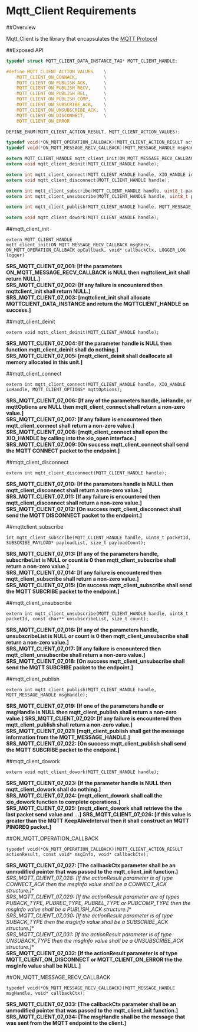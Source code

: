 # Mqtt_Client Requirements

##Overview

Mqtt_Client is the library that encapsulates the [MQTT Protocol](http://mqtt.org/documentation)

##Exposed API

```C
typedef struct MQTT_CLIENT_DATA_INSTANCE_TAG* MQTT_CLIENT_HANDLE;

#define MQTT_CLIENT_ACTION_VALUES    \
    MQTT_CLIENT_ON_CONNACK,          \
    MQTT_CLIENT_ON_PUBLISH_ACK,      \
    MQTT_CLIENT_ON_PUBLISH_RECV,     \
    MQTT_CLIENT_ON_PUBLISH_REL,      \
    MQTT_CLIENT_ON_PUBLISH_COMP,     \
    MQTT_CLIENT_ON_SUBSCRIBE_ACK,    \
    MQTT_CLIENT_ON_UNSUBSCRIBE_ACK,  \
    MQTT_CLIENT_ON_DISCONNECT,       \
    MQTT_CLIENT_ON_ERROR

DEFINE_ENUM(MQTT_CLIENT_ACTION_RESULT, MQTT_CLIENT_ACTION_VALUES);

typedef void(*ON_MQTT_OPERATION_CALLBACK)(MQTT_CLIENT_ACTION_RESULT actionResult, const void* msgInfo, void* callbackCtx);
typedef void(*ON_MQTT_MESSAGE_RECV_CALLBACK)(MQTT_MESSAGE_HANDLE msgHandle, void* callbackCtx);

extern MQTT_CLIENT_HANDLE mqtt_client_init(ON_MQTT_MESSAGE_RECV_CALLBACK msgRecv, ON_MQTT_OPERATION_CALLBACK opCallback, void* callbackCtx, LOGGER_LOG logger);
extern void mqtt_client_deinit(MQTT_CLIENT_HANDLE handle);

extern int mqtt_client_connect(MQTT_CLIENT_HANDLE handle, XIO_HANDLE ioHandle, MQTT_CLIENT_OPTIONS* mqttOptions);
extern void mqtt_client_disconnect(MQTT_CLIENT_HANDLE handle);

extern int mqtt_client_subscribe(MQTT_CLIENT_HANDLE handle, uint8_t packetId, SUBSCRIBE_PAYLOAD* payloadList, size_t payloadCount);
extern int mqtt_client_unsubscribe(MQTT_CLIENT_HANDLE handle, uint8_t packetId, const char** unsubscribeTopic, size_t payloadCount);

extern int mqtt_client_publish(MQTT_CLIENT_HANDLE handle, MQTT_MESSAGE_HANDLE msgHandle);

extern void mqtt_client_dowork(MQTT_CLIENT_HANDLE handle);
```

##mqtt_client_init
```
extern MQTT_CLIENT_HANDLE mqtt_client_init(ON_MQTT_MESSAGE_RECV_CALLBACK msgRecv, ON_MQTT_OPERATION_CALLBACK opCallback, void* callbackCtx, LOGGER_LOG logger)
```
**SRS_MQTT_CLIENT_07_001: [**If the parameters ON_MQTT_MESSAGE_RECV_CALLBACK is NULL then mqttclient_init shall return NULL.**]**  
**SRS_MQTT_CLIENT_07_002: [**If any failure is encountered then mqttclient_init shall return NULL.**]**  
**SRS_MQTT_CLIENT_07_003: [**mqttclient_init shall allocate MQTTCLIENT_DATA_INSTANCE and return the MQTTCLIENT_HANDLE on success.**]**  

##mqtt_client_deinit
```
extern void mqtt_client_deinit(MQTT_CLIENT_HANDLE handle);
```
**SRS_MQTT_CLIENT_07_004: [**If the parameter handle is NULL then function mqtt_client_deinit shall do nothing.**]**  
**SRS_MQTT_CLIENT_07_005: [**mqtt_client_deinit shall deallocate all memory allocated in this unit.**]**  
 
##mqtt_client_connect
```
extern int mqtt_client_connect(MQTT_CLIENT_HANDLE handle, XIO_HANDLE ioHandle, MQTT_CLIENT_OPTIONS* mqttOptions);
```
**SRS_MQTT_CLIENT_07_006: [**If any of the parameters handle, ioHandle, or mqttOptions are NULL then mqtt_client_connect shall return a non-zero value.**]**  
**SRS_MQTT_CLIENT_07_007: [**If any failure is encountered then mqtt_client_connect shall return a non-zero value.**]**  
**SRS_MQTT_CLIENT_07_008: [**mqtt_client_connect shall open the XIO_HANDLE by calling into the xio_open interface.**]**  
**SRS_MQTT_CLIENT_07_009: [**On success mqtt_client_connect shall send the MQTT CONNECT packet to the endpoint.**]**  

##mqtt_client_disconnect
```
extern int mqtt_client_disconnect(MQTT_CLIENT_HANDLE handle);
```
**SRS_MQTT_CLIENT_07_010: [**If the parameters handle is NULL then mqtt_client_disconnect shall return a non-zero value.**]**  
**SRS_MQTT_CLIENT_07_011: [**If any failure is encountered then mqtt_client_disconnect shall return a non-zero value.**]**  
**SRS_MQTT_CLIENT_07_012: [**On success mqtt_client_disconnect shall send the MQTT DISCONNECT packet to the endpoint.**]**  

##mqttclient_subscribe
```
int mqtt_client_subscribe(MQTT_CLIENT_HANDLE handle, uint8_t packetId, SUBSCRIBE_PAYLOAD* payloadList, size_t payloadCount);
```
**SRS_MQTT_CLIENT_07_013: [**If any of the parameters handle, subscribeList is NULL or count is 0 then mqtt_client_subscribe shall return a non-zero value.**]**  
**SRS_MQTT_CLIENT_07_014: [**If any failure is encountered then mqtt_client_subscribe shall return a non-zero value.**]**  
**SRS_MQTT_CLIENT_07_015: [**On success mqtt_client_subscribe shall send the MQTT SUBCRIBE packet to the endpoint.**]**  

##mqtt_client_unsubscribe
```
extern int mqtt_client_unsubscribe(MQTT_CLIENT_HANDLE handle, uint8_t packetId, const char** unsubscribeList, size_t count);
```
**SRS_MQTT_CLIENT_07_016: [**If any of the parameters handle, unsubscribeList is NULL or count is 0 then mqtt_client_unsubscribe shall return a non-zero value.**]**  
**SRS_MQTT_CLIENT_07_017: [**If any failure is encountered then mqtt_client_unsubscribe shall return a non-zero value.**]**  
**SRS_MQTT_CLIENT_07_018: [**On success mqtt_client_unsubscribe shall send the MQTT SUBCRIBE packet to the endpoint.**]**  

##mqtt_client_publish
```
extern int mqtt_client_publish(MQTT_CLIENT_HANDLE handle, MQTT_MESSAGE_HANDLE msgHandle);
```
**SRS_MQTT_CLIENT_07_019: [**If one of the parameters handle or msgHandle is NULL then mqtt_client_publish shall return a non-zero value.**]**
**SRS_MQTT_CLIENT_07_020: [**If any failure is encountered then mqtt_client_publish shall return a non-zero value.**]**
**SRS_MQTT_CLIENT_07_021: [**mqtt_client_publish shall get the message information from the MQTT_MESSAGE_HANDLE.**]**
**SRS_MQTT_CLIENT_07_022: [**On success mqtt_client_publish shall send the MQTT SUBCRIBE packet to the endpoint.**]**

##mqtt_client_dowork
```
extern void mqtt_client_dowork(MQTT_CLIENT_HANDLE handle);
```
**SRS_MQTT_CLIENT_07_023: [**If the parameter handle is NULL then mqtt_client_dowork shall do nothing.**]**  
**SRS_MQTT_CLIENT_07_024: [**mqtt_client_dowork shall call the xio_dowork function to complete operations.**]**
**SRS_MQTT_CLIENT_07_025: [**mqtt_client_dowork shall retrieve the  the last packet send value and ...**]** 
**SRS_MQTT_CLIENT_07_026: [**if this value is greater than the MQTT KeepAliveInterval then it shall construct an MQTT PINGREQ packet.**]** 

##ON_MQTT_OPERATION_CALLBACK
```
typedef void(*ON_MQTT_OPERATION_CALLBACK)(MQTT_CLIENT_ACTION_RESULT actionResult, const void* msgInfo, void* callbackCtx);
```
**SRS_MQTT_CLIENT_07_027: [**The callbackCtx parameter shall be an unmodified pointer that was passed to the mqtt_client_init function.**]**  
**SRS_MQTT_CLIENT_07_028: [**If the actionResult parameter is of type CONNECT_ACK then the msgInfo value shall be a CONNECT_ACK* structure.**]**  
**SRS_MQTT_CLIENT_07_029: [**If the actionResult parameter are of types PUBACK_TYPE, PUBREC_TYPE, PUBREL_TYPE or PUBCOMP_TYPE then the msgInfo value shall be a PUBLISH_ACK* structure.**]**  
**SRS_MQTT_CLIENT_07_030: [**If the actionResult parameter is of type SUBACK_TYPE then the msgInfo value shall be a SUBSCRIBE_ACK* structure.**]**  
**SRS_MQTT_CLIENT_07_031: [**If the actionResult parameter is of type UNSUBACK_TYPE then the msgInfo value shall be a UNSUBSCRIBE_ACK* structure.**]**  
**SRS_MQTT_CLIENT_07_032: [**If the actionResult parameter is of type MQTT_CLIENT_ON_DISCONNECT or MQTT_CLIENT_ON_ERROR the the msgInfo value shall be NULL.**]**  

##ON_MQTT_MESSAGE_RECV_CALLBACK
```
typedef void(*ON_MQTT_MESSAGE_RECV_CALLBACK)(MQTT_MESSAGE_HANDLE msgHandle, void* callbackCtx);
```
**SRS_MQTT_CLIENT_07_033: [**The callbackCtx parameter shall be an unmodified pointer that was passed to the mqtt_client_init function.**]**  
**SRS_MQTT_CLIENT_07_034: [**The msgHandle shall be the message that was sent from the MQTT endpoint to the client.**]**  
